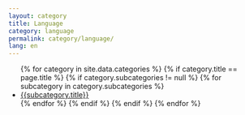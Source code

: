```yaml
---
layout: category
title: Language
category: language
permalink: category/language/
lang: en
---
```

<ul class="category-sub-list">
{% for category in site.data.categories %}
  {% if category.title == page.title %}
    {% if category.subcategories != null %}
      {% for subcategory in category.subcategories %}
        <li class="category-sub-list-enclosure">
          <a href="{{site.production_url}}/category{{category.href}}{{subcategory.href}}">
            {{subcategory.title}}
          </a>
        </li>
      {% endfor %}
    {% endif %}
  {% endif %}
{% endfor %}
</ul>
